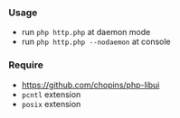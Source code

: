 ### Usage
* run `php http.php` at daemon mode
* run `php http.php --nodaemon` at console
  
### Require
* https://github.com/chopins/php-libui
* `pcntl` extension
* `posix` extension

